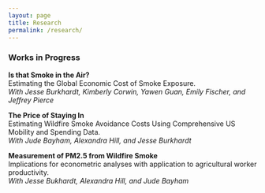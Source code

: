 ```yaml
---
layout: page
title: Research
permalink: /research/
---
```


### Works in Progress

**Is that Smoke in the Air?**  
Estimating the Global Economic Cost of Smoke Exposure.  
*With Jesse Burkhardt, Kimberly Corwin, Yawen Guan, Emily Fischer, and Jeffrey Pierce*

**The Price of Staying In**  
Estimating Wildfire Smoke Avoidance Costs Using Comprehensive US Mobility and Spending Data.  
*With Jude Bayham, Alexandra Hill, and Jesse Burkhardt*

**Measurement of PM2.5 from Wildfire Smoke**  
Implications for econometric analyses with application to agricultural worker productivity.  
*With Jesse Bukhardt, Alexandra Hill, and Jude Bayham*